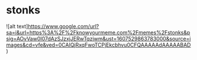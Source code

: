 # stonks

![alt text]https://www.google.com/url?sa=i&url=https%3A%2F%2Fknowyourmeme.com%2Fmemes%2Fstonks&psig=AOvVaw0I07dAzSJzxjJERwTqzjwm&ust=1607529863783000&source=images&cd=vfe&ved=0CAIQjRxqFwoTCPjEkcbhvu0CFQAAAAAdAAAAABAD)
